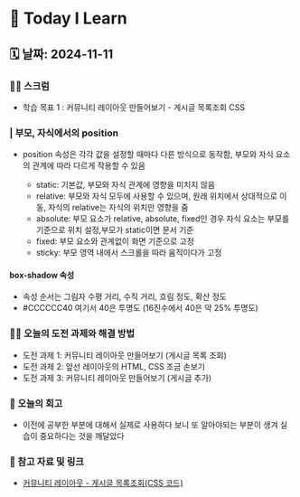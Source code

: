 # 📝 Today I Learn  

## 🗓️ 날짜: 2024-11-11  

### 🙏🏻 스크럼
- 학습 목표 1 : 커뮤니티 레이아웃 만들어보기 - 게시글 목록조회 CSS  
  

### <CSS>
### | 부모, 자식에서의 position
- position 속성은 각각 값을 설정할 때마다 다른 방식으로 동작함, 부모와 자식 요소의 관계에 따라 다르게 작용할 수 있음  

    - static: 기본값, 부모와 자식 관계에 영향을 미치지 않음
    - relative: 부모와 자식 모두에 사용할 수 있으며, 원래 위치에서 상대적으로 이동, 자식의 relative는 자식의 위치만 영향을 줌
    - absolute: 부모 요소가 relative, absolute, fixed인 경우 자식 요소는 부모를 기준으로 위치 설정,부모가 static이면 문서 기준
    - fixed: 부모 요소와 관계없이 화면 기준으로 고정
    - sticky: 부모 영역 내에서 스크롤을 따라 움직이다가 고정  

#### box-shadow 속성
- 속성 순서는 그림자 수평 거리, 수직 거리, 흐림 정도, 확산 정도
- #CCCCCC40 여기서 40은 투명도 (16진수에서 40은 약 25% 투명도)  
  

### ✊🏻 오늘의 도전 과제와 해결 방법
- 도전 과제 1: 커뮤니티 레이아웃 만들어보기 (게시글 목록 조회)
- 도전 과제 2: 앞선 레이아웃의 HTML, CSS 조금 손보기
- 도전 과제 3: 커뮤니티 레이아웃 만들어보기 (게시글 추가)  
  

### 💭 오늘의 회고
- 이전에 공부한 부분에 대해서 실제로 사용하다 보니 또 알아야되는 부분이 생겨 실습이 중요하다는 것을 깨달았다  
  

### 🔗 참고 자료 및 링크
- [커뮤니티 레이아웃 - 게시글 목록조회(CSS 코드)](https://github.com/100-hours-a-week/2-rachel-kim-community-fe/blob/main/css/posts.css)

